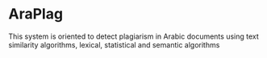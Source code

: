 # AraPlag
This system is oriented to detect plagiarism in Arabic documents using text similarity algorithms, lexical, statistical and semantic algorithms 
